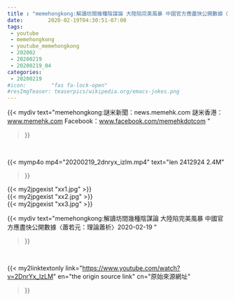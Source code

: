 ```yaml
---
title : "memehongkong:解讀坊間幾種陰謀論 大陸陷完美風暴 中國官方應盡快公開數據〈蕭若元：理論蕭析〉2020-02-19 "
date:        2020-02-19T04:30:51-07:00
tags:
 - youtube
 - memehongkong
 - youtube_memehongkong
 - 202002
 - 20200219
 - 20200219_04
categories:
 - 20200219
#icon:        "fas fa-lock-open"
#resImgTeaser: teaserpics/wikipedia.org/emacs-jokes.png
---
```


{{< mydiv text="memehongkong:謎米新聞：news.memehk.com 謎米香港： www.memehk.com Facebook：www.facebook.com/memehkdotcom "
>}}
<br>


{{< mymp4o mp4="20200219_2dnryx_izlm.mp4"
text="len 2412924    2.4M"
>}}

{{< my2jpgexist "xx1.jpg" >}}<br>
{{< my2jpgexist "xx2.jpg" >}}<br>
{{< my2jpgexist "xx3.jpg" >}}<br>



{{< mydiv text="memehongkong:解讀坊間幾種陰謀論 大陸陷完美風暴 中國官方應盡快公開數據〈蕭若元：理論蕭析〉2020-02-19 "
>}}
<br>

{{< my2linktextonly link="https://www.youtube.com/watch?v=2DnrYx_IzLM"
en="the origin source link" cn="原始來源網址"
>}}


<br>

